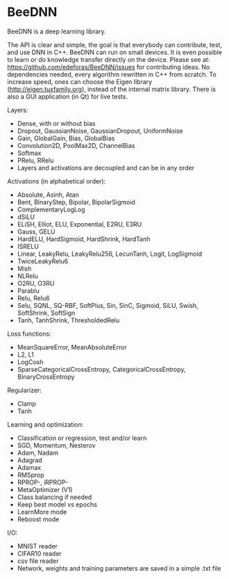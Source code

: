 # BeeDNN

BeeDNN is a deep learning library.

The API is clear and simple, the goal is that everybody can contribute, test, and use DNN in C++.
BeeDNN can run on small devices. It is even possible to learn or do knowledge transfer directly on the device.
Please see at: https://github.com/edeforas/BeeDNN/issues for contributing ideas.
No dependencies needed, every algorithm rewritten in C++ from scratch.
To increase speed, ones can choose the Eigen library (http://eigen.tuxfamily.org), instead of the internal matrix library.
There is also a GUI application (in Qt) for live tests.

Layers:
- Dense, with or without bias
- Dropout, GaussianNoise, GaussianDropout, UniformNoise
- Gain, GlobalGain, Bias, GlobalBias
- Convolution2D, PoolMax2D, ChannelBias
- Softmax
- PRelu, RRelu
- Layers and activations are decoupled and can be in any order

Activations (in alphabetical order):
- Absolute, Asinh, Atan
- Bent, BinaryStep, Bipolar, BipolarSigmoid
- ComplementaryLogLog
- dSiLU
- ELiSH, Elliot, ELU, Exponential, E2RU, E3RU
- Gauss, GELU
- HardELU, HardSigmoid, HardShrink, HardTanh
- ISRELU
- Linear, LeakyRelu, LeakyRelu256, LecunTanh, Logit, LogSigmoid
- TwiceLeakyRelu6
- Mish
- NLRelu
- O2RU, O3RU
- Parablu
- Relu, Relu6
- Selu, SQNL, SQ-RBF, SoftPlus, Sin, SinC, Sigmoid, SiLU, Swish, SoftShrink, SoftSign
- Tanh, TanhShrink, ThresholdedRelu

Loss functions: 
- MeanSquareError, MeanAbsoluteError
- L2, L1
- LogCosh
- SparseCategoricalCrossEntropy, CategoricalCrossEntropy, BinaryCrossEntropy

Regularizer:
- Clamp
- Tanh

Learning and optimization:
- Classification or regression, test and/or learn
- SGD, Momentum, Nesterov
- Adam, Nadam
- Adagrad
- Adamax
- RMSprop
- RPROP-, iRPROP-
- MetaOptimizer (V1)
- Class balancing if needed
- Keep best model vs epochs
- LearnMore mode 
- Reboost mode

I/O:
- MNIST reader
- CIFAR10 reader
- csv file reader
- Network, weights and training parameters are saved in a simple .txt file
